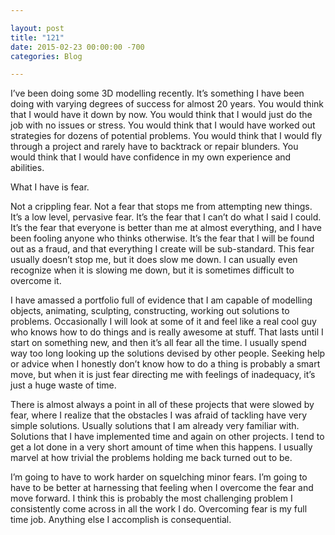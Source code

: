 ```yaml
---

layout: post  
title: "121"  
date: 2015-02-23 00:00:00 -700  
categories: Blog

---
```


I’ve been doing some 3D modelling recently. It’s something I have been doing with varying degrees of success for almost 20 years. You would think that I would have it down by now. You would think that I would just do the job with no issues or stress. You would think that I would have worked out strategies for dozens of potential problems. You would think that I would fly through a project and rarely have to backtrack or repair blunders. You would think that I would have confidence in my own experience and abilities.  
  
What I have is fear.   
  
Not a crippling fear. Not a fear that stops me from attempting new things. It’s a low level, pervasive fear. It’s the fear that I can’t do what I said I could. It’s the fear that everyone is better than me at almost everything, and I have been fooling anyone who thinks otherwise. It’s the fear that I will be found out as a fraud, and that everything I create will be sub-standard. This fear usually doesn’t stop me, but it does slow me down. I can usually even recognize when it is slowing me down, but it is sometimes difficult to overcome it.  
  
I have amassed a portfolio full of evidence that I am capable of modelling objects, animating, sculpting, constructing, working out solutions to problems. Occasionally I will look at some of it and feel like a real cool guy who knows how to do things and is really awesome at stuff. That lasts until I start on something new, and then it’s all fear all the time. I usually spend way too long looking up the solutions devised by other people. Seeking help or advice when I honestly don’t know how to do a thing is probably a smart move, but when it is just fear directing me with feelings of inadequacy, it’s just a huge waste of time.   
  
There is almost always a point in all of these projects that were slowed by fear, where I realize that the obstacles I was afraid of tackling have very simple solutions. Usually solutions that I am already very familiar with. Solutions that I have implemented time and again on other projects. I tend to get a lot done in a very short amount of time when this happens. I usually marvel at how trivial the problems holding me back turned out to be.   
  
I’m going to have to work harder on squelching minor fears. I’m going to have to be better at harnessing that feeling when I overcome the fear and move forward. I think this is probably the most challenging problem I consistently come across in all the work I do. Overcoming fear is my full time job. Anything else I accomplish is consequential.